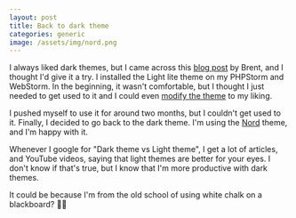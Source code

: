 ```yaml
---
layout: post
title: Back to dark theme
categories: generic
image: /assets/img/nord.png
---
```


I always liked dark themes, but I came across
this [blog post](https://stitcher.io/blog/why-light-themes-are-better-according-to-science) by Brent, and I thought I'd
give it a try. I installed the Light lite theme on my PHPStorm and WebStorm. In the beginning, it wasn't comfortable,
but I thought I just needed to get used to it and I could
even [modify the theme](https://github.com/imdhemy/phpstorm-light-lite-theme) to my liking.

I pushed myself to use it for around two months, but I couldn't get used to it. Finally, I decided to go back to the
dark theme. I'm using the [Nord](https://www.nordtheme.com/) theme, and I'm happy with it.

Whenever I google for "Dark theme vs Light theme", I get a lot of articles, and YouTube videos, saying that light themes
are better for your eyes. I don't know if that's true, but I know that I'm more productive with dark themes.

It could be because I'm from the old school of using white chalk on a blackboard? 🤔😅

